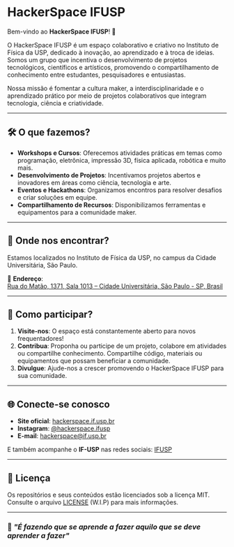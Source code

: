# HackerSpace IFUSP

Bem-vindo ao **HackerSpace IFUSP**! 🚀

O HackerSpace IFUSP é um espaço colaborativo e criativo no Instituto de Física da USP, dedicado à inovação, ao aprendizado e à troca de ideias. Somos um grupo que incentiva o desenvolvimento de projetos tecnológicos, científicos e artísticos, promovendo o compartilhamento de conhecimento entre estudantes, pesquisadores e entusiastas.

Nossa missão é fomentar a cultura maker, a interdisciplinaridade e o aprendizado prático por meio de projetos colaborativos que integram tecnologia, ciência e criatividade.

---

## 🛠️ **O que fazemos?**
- **Workshops e Cursos**: Oferecemos atividades práticas em temas como programação, eletrônica, impressão 3D, física aplicada, robótica e muito mais.
- **Desenvolvimento de Projetos**: Incentivamos projetos abertos e inovadores em áreas como ciência, tecnologia e arte.
- **Eventos e Hackathons**: Organizamos encontros para resolver desafios e criar soluções em equipe.
- **Compartilhamento de Recursos**: Disponibilizamos ferramentas e equipamentos para a comunidade maker.

---

## 🚪 **Onde nos encontrar?**
Estamos localizados no Instituto de Física da USP, no campus da Cidade Universitária, São Paulo.

📍 **Endereço**:  
[Rua do Matão, 1371, Sala 1013 – Cidade Universitária, São Paulo - SP, Brasil](https://maps.app.goo.gl/VgFp1DP7tM6E9N6J6)

---

## 📆 **Como participar?**
1. **Visite-nos**: O espaço está constantemente aberto para novos frequentadores!
2. **Contribua**: Proponha ou participe de um projeto, colabore em atividades ou compartilhe conhecimento. Compartilhe código, materiais ou equipamentos que possam beneficiar a comunidade.
3. **Divulgue**: Ajude-nos a crescer promovendo o HackerSpace IFUSP para sua comunidade.

---

## 🌐 **Conecte-se conosco**
- **Site oficial**: [hackerspace.if.usp.br](https://hackersp.if.usp.br)  
- **Instagram**: [@hackerspace.ifusp](https://instagram.com/hackerspace.ifusp)  
- **E-mail**: hackerspace@if.usp.br

E também acompanhe o **IF-USP** nas redes sociais: [IFUSP](linktr.ee/fisicaUSP)

---

## 📝 **Licença**
Os repositórios e seus conteúdos estão licenciados sob a licença MIT. Consulte o arquivo [LICENSE](LICENSE) (W.I.P) para mais informações.

---

### 👾 _"É fazendo que se aprende a fazer aquilo que se deve aprender a fazer"_
